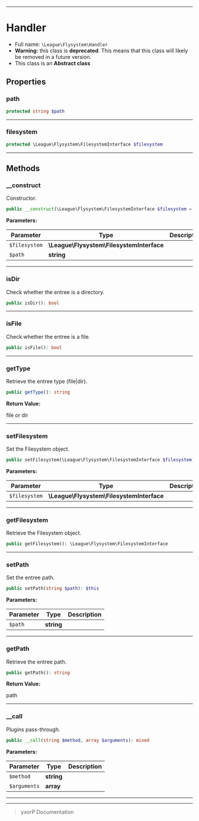 ***

# Handler





* Full name: `\League\Flysystem\Handler`
* **Warning:** this class is **deprecated**. This means that this class will likely be removed in a future version.
* This class is an **Abstract class**



## Properties


### path



```php
protected string $path
```






***

### filesystem



```php
protected \League\Flysystem\FilesystemInterface $filesystem
```






***

## Methods


### __construct

Constructor.

```php
public __construct(\League\Flysystem\FilesystemInterface $filesystem = null, string $path = null): mixed
```








**Parameters:**

| Parameter | Type | Description |
|-----------|------|-------------|
| `$filesystem` | **\League\Flysystem\FilesystemInterface** |  |
| `$path` | **string** |  |




***

### isDir

Check whether the entree is a directory.

```php
public isDir(): bool
```











***

### isFile

Check whether the entree is a file.

```php
public isFile(): bool
```











***

### getType

Retrieve the entree type (file|dir).

```php
public getType(): string
```









**Return Value:**

file or dir



***

### setFilesystem

Set the Filesystem object.

```php
public setFilesystem(\League\Flysystem\FilesystemInterface $filesystem): $this
```








**Parameters:**

| Parameter | Type | Description |
|-----------|------|-------------|
| `$filesystem` | **\League\Flysystem\FilesystemInterface** |  |




***

### getFilesystem

Retrieve the Filesystem object.

```php
public getFilesystem(): \League\Flysystem\FilesystemInterface
```











***

### setPath

Set the entree path.

```php
public setPath(string $path): $this
```








**Parameters:**

| Parameter | Type | Description |
|-----------|------|-------------|
| `$path` | **string** |  |




***

### getPath

Retrieve the entree path.

```php
public getPath(): string
```









**Return Value:**

path



***

### __call

Plugins pass-through.

```php
public __call(string $method, array $arguments): mixed
```








**Parameters:**

| Parameter | Type | Description |
|-----------|------|-------------|
| `$method` | **string** |  |
| `$arguments` | **array** |  |




***


***
> yxorP Documentation
